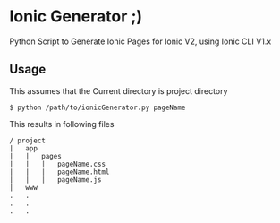 # Ionic Generator ;)
Python Script to Generate Ionic Pages for Ionic V2, using Ionic CLI V1.x

## Usage
This assumes that the Current directory is project directory

    $ python /path/to/ionicGenerator.py pageName

This results in following files

	/ project
	|	app
	|	|	pages
	|	|	|	pageName.css
	|	|	|	pageName.html
	|	|	|	pageName.js
	|	www
	.	.
	.	.
	.	.